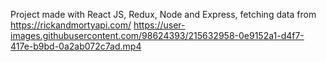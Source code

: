 

Project made with React JS, Redux, Node and Express, fetching data from https://rickandmortyapi.com/
https://user-images.githubusercontent.com/98624393/215632958-0e9152a1-d4f7-417e-b9bd-0a2ab072c7ad.mp4


